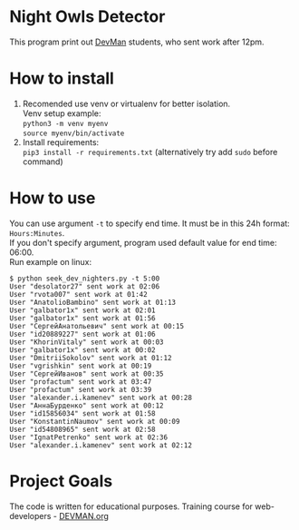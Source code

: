 # Night Owls Detector

This program print out [DevMan](https://devman.org) students, who sent work after 12pm.

# How to install
1. Recomended use venv or virtualenv for better isolation.\
   Venv setup example: \
   `python3 -m venv myenv`\
   `source myenv/bin/activate`
2. Install requirements: \
   `pip3 install -r requirements.txt` (alternatively try add `sudo` before command)

# How to use

You can use argument `-t` to specify end time. It must be in this 24h format: `Hours:Minutes`.\
If you don't specify argument, program used default value for end time: 06:00.\
Run example on linux:
```
$ python seek_dev_nighters.py -t 5:00
User "desolator27" sent work at 02:06
User "rvota007" sent work at 01:42
User "AnatolioBambino" sent work at 01:13
User "galbator1x" sent work at 02:01
User "galbator1x" sent work at 01:56
User "СергейАнатольевич" sent work at 00:15
User "id20889227" sent work at 01:06
User "KhorinVitaly" sent work at 00:03
User "galbator1x" sent work at 00:02
User "DmitriiSokolov" sent work at 01:12
User "vgrishkin" sent work at 00:19
User "СергейИванов" sent work at 00:35
User "profactum" sent work at 03:47
User "profactum" sent work at 03:39
User "alexander.i.kamenev" sent work at 00:28
User "АннаБурденко" sent work at 00:12
User "id15856034" sent work at 01:58
User "KonstantinNaumov" sent work at 00:09
User "id54808965" sent work at 02:58
User "IgnatPetrenko" sent work at 02:36
User "alexander.i.kamenev" sent work at 02:12
```

# Project Goals

The code is written for educational purposes. Training course for web-developers - [DEVMAN.org](https://devman.org)
